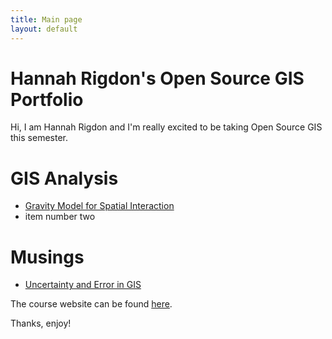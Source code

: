 ```yaml
---
title: Main page
layout: default
---
```


# Hannah Rigdon's Open Source GIS Portfolio

Hi, I am Hannah Rigdon and I'm really excited to be taking Open Source GIS this semester.

# GIS Analysis

- [Gravity Model for Spatial Interaction](gravity/gravity.md)
- item number two

# Musings
- [Uncertainty and Error in GIS](musings/uncertainty.md)

The course website can be found [here](https://gis4dev.github.io).

Thanks, enjoy!
